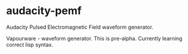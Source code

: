 # audacity-pemf
Audacity Pulsed Electromagnetic Field waveform generator.

Vapourware - waveform generator.  This is pre-alpha.  Currently learning correct lisp syntax.
